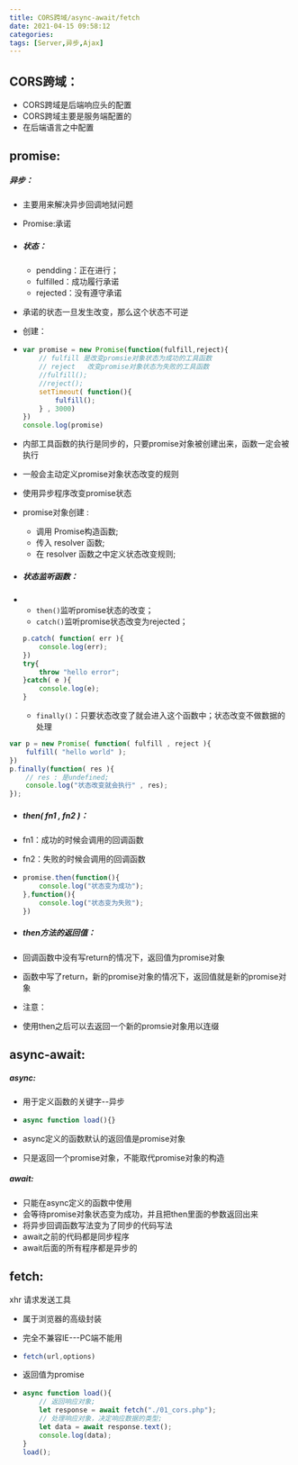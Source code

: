 ```yaml
---
title: CORS跨域/async-await/fetch
date: 2021-04-15 09:58:12
categories:
tags: [Server,异步,Ajax]
---
```


## CORS跨域：

- CORS跨域是后端响应头的配置
- CORS跨域主要是服务端配置的
- 在后端语言之中配置

## promise:

##### 异步：

- 主要用来解决异步回调地狱问题

- Promise:承诺

- ##### 状态：

  - pendding：正在进行；
  - fulfilled：成功履行承诺
  - rejected：没有遵守承诺

- 承诺的状态一旦发生改变，那么这个状态不可逆

<!--more-->

- 创建：

- ```javascript
  var promise = new Promise(function(fulfill,reject){
      // fulfill 是改变promsie对象状态为成功的工具函数
      // reject   改变promise对象状态为失败的工具函数
      //fulfill();
      //reject();
      setTimeout( function(){
          fulfill();
      } , 3000)
  })
  console.log(promise)
  ```

- 内部工具函数的执行是同步的，只要promise对象被创建出来，函数一定会被执行

- 一般会主动定义promise对象状态改变的规则

- 使用异步程序改变promise状态

- promise对象创建 : 

  - 调用 Promise构造函数; 
  - 传入 resolver 函数; 
  - 在 resolver 函数之中定义状态改变规则; 

- ##### 状态监听函数：

- - `then()`监听promise状态的改变；
  - `catch()`监听promise状态改变为rejected；

  ```javascript
  p.catch( function( err ){
      console.log(err);
  })
  try{
      throw "hello error";
  }catch( e ){
      console.log(e);
  }
  ```

  - `finally()`：只要状态改变了就会进入这个函数中；状态改变不做数据的处理

```javascript
var p = new Promise( function( fulfill , reject ){
    fulfill( "hello world" );
})
p.finally(function( res ){
    // res : 是undefined; 
    console.log("状态改变就会执行" , res);
});
```

- ##### then( fn1 , fn2 )：

- fn1：成功的时候会调用的回调函数

- fn2：失败的时候会调用的回调函数

- ```javascript
  promise.then(function(){
      console.log("状态变为成功");
  },function(){
      console.log("状态变为失败");
  })
  ```

- ##### then方法的返回值：

- 回调函数中没有写return的情况下，返回值为promise对象

- 函数中写了return，新的promise对象的情况下，返回值就是新的promise对象

- 注意：

- 使用then之后可以去返回一个新的promsie对象用以连缀

## async-await:

##### async:

- 用于定义函数的关键字--异步

- ```javascript
  async function load(){}
  ```

- async定义的函数默认的返回值是promise对象

- 只是返回一个promise对象，不能取代promise对象的构造

##### await:

- 只能在async定义的函数中使用
- 会等待promise对象状态变为成功，并且把then里面的参数返回出来
- 将异步回调函数写法变为了同步的代码写法
- await之前的代码都是同步程序
- await后面的所有程序都是异步的

## fetch:

xhr 请求发送工具

- 属于浏览器的高级封装

- 完全不兼容IE---PC端不能用

- ```javascript
  fetch(url,options)
  ```

- 返回值为promise

- ```javascript
  async function load(){
      // 返回响应对象; 
      let response = await fetch("./01_cors.php");
      // 处理响应对象，决定响应数据的类型; 
      let data = await response.text();
      console.log(data);
  }
  load();
  ```